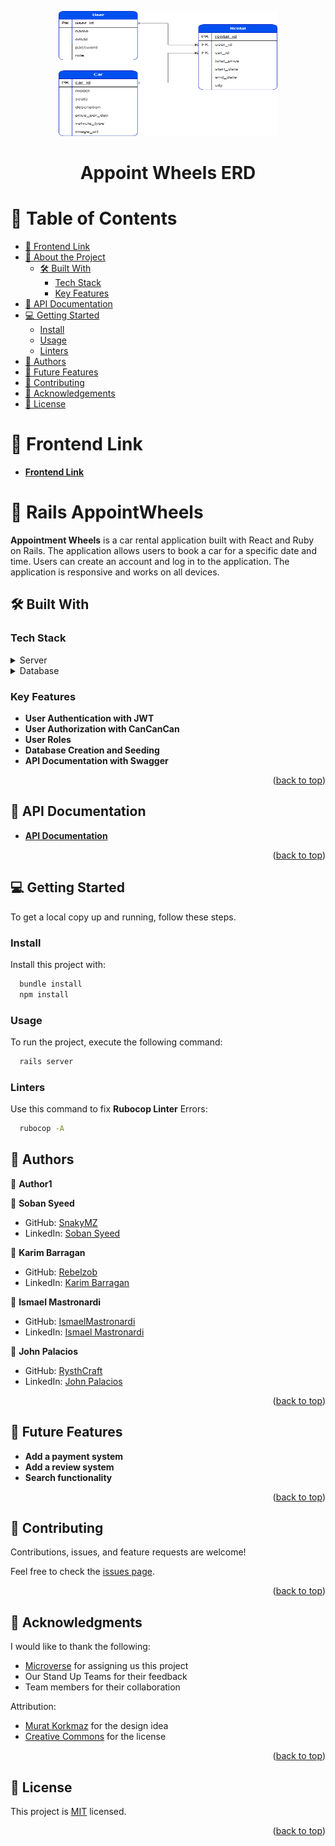 <a name="readme-top"></a>

<div align="center">
  <a href="/app/assets/images/ERD.png">
    <img src="/app/assets/images/ERD.png" alt="Logo" width="350" height="200">
  </a>
  <h1 align="center">Appoint Wheels ERD</h1>
</div>

<!-- TABLE OF CONTENTS -->

# 📗 Table of Contents

- [📖 Frontend Link](#frontend-link)
- [📖 About the Project](#about-project)
  - [🛠 Built With](#built-with)
    - [Tech Stack](#tech-stack)
    - [Key Features](#key-features)
- [📖 API Documentation](#api-documentation)
- [💻 Getting Started](#getting-started)
  - [Install](#install)
  - [Usage](#usage)
  - [Linters](#linters)
- [👥 Authors](#authors)
- [🔭 Future Features](#future-features)
- [🤝 Contributing](#contributing)
- [🙏 Acknowledgements](#acknowledgements)
- [📝 License](#license)

<!-- FRONTEND LINK -->

# 📖 Frontend Link <a name="frontend-link"></a>

- [**Frontend Link**](https://github.com/Rysth/REACT-AppointWheels)

<!-- PROJECT DESCRIPTION -->

# 📖 Rails AppointWheels <a name="about-project"></a>

**Appointment Wheels** is a car rental application built with React and Ruby on Rails. The application allows users to book a car for a specific date and time. Users can create an account and log in to the application. The application is responsive and works on all devices.

## 🛠 Built With <a name="built-with"></a>

### Tech Stack <a name="tech-stack"></a>

<details>
  <summary>Server</summary>
  <ul>
    <li><a href="https://rubyonrails.org/">Ruby on Rails</a></li>
  </ul>
</details>

<details>
<summary>Database</summary>
  <ul>
    <li><a href="https://www.postgresql.org/">PostgreSQL</a></li>
  </ul>
</details>

<!-- Features -->

### Key Features <a name="key-features"></a>

- **User Authentication with JWT**
- **User Authorization with CanCanCan**
- **User Roles**
- **Database Creation and Seeding**
- **API Documentation with Swagger**

<p align="right">(<a href="#readme-top">back to top</a>)</p>

<!-- API Documentation -->

## 📖 API Documentation <a name="api-documentation"></a>

- [**API Documentation**](http://127.0.0.1:3001/api-docs/index.html)

<p align="right">(<a href="#readme-top">back to top</a>)</p>

<!-- GETTING STARTED -->

## 💻 Getting Started <a name="getting-started"></a>

To get a local copy up and running, follow these steps.

### Install <a name="install"></a>

Install this project with:

```sh
  bundle install
  npm install
```

### Usage <a name="usage"></a>

To run the project, execute the following command:

```sh
  rails server
```

### Linters <a name="linters"></a>

Use this command to fix **Rubocop Linter** Errors:

```sh
  rubocop -A
```

<!-- AUTHORS -->

## 👥 Authors <a name="authors"></a>

👤 **Author1**

👤 **Soban Syeed**

- GitHub: [SnakyMZ](https://github.com/SnakyMz)
- LinkedIn: [Soban Syeed](https://www.linkedin.com/in/soban-syeed/)

👤 **Karim Barragan**

- GitHub: [Rebelzob](https://github.com/Rebelzob)
- LinkedIn: [Karim Barragan](https://www.linkedin.com/in/karim-barragan/)

👤 **Ismael Mastronardi**

- GitHub: [IsmaelMastronardi](https://github.com/IsmaelMastronardi)
- LinkedIn: [Ismael Mastronardi](https://www.linkedin.com/in/ismael-mastronardi-361873271/)

👤 **John Palacios**

- GitHub: [RysthCraft](https://github.com/Rysth)
- LinkedIn: [John Palacios](https://www.linkedin.com/in/john-palacios-rysthcraft)

<p align="right">(<a href="#readme-top">back to top</a>)</p>

<!-- FUTURE FEATURES -->

## 🔭 Future Features <a name="future-features"></a>

- **Add a payment system**
- **Add a review system**
- **Search functionality**

<p align="right">(<a href="#readme-top">back to top</a>)</p>

<!-- CONTRIBUTING -->

## 🤝 Contributing <a name="contributing"></a>

Contributions, issues, and feature requests are welcome!

Feel free to check the [issues page](../../issues/).

<p align="right">(<a href="#readme-top">back to top</a>)</p>

<!-- ACKNOWLEDGEMENTS -->

## 🙏 Acknowledgments <a name="acknowledgements"></a>

I would like to thank the following:

- [Microverse](https://www.microverse.org/) for assigning us this project
- Our Stand Up Teams for their feedback
- Team members for their collaboration

Attribution:

- [Murat Korkmaz](https://www.behance.net/gallery/26425031/Vespa-Responsive-Redesign) for the design idea
- [Creative Commons](https://creativecommons.org/licenses/by-nc/4.0/) for the license

<p align="right">(<a href="#readme-top">back to top</a>)</p>

<!-- LICENSE -->

## 📝 License <a name="license"></a>

This project is [MIT](./LICENSE.md) licensed.

<p align="right">(<a href="#readme-top">back to top</a>)</p>
